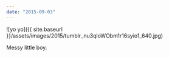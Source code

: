 ```yaml
---
date: "2015-09-03"
---
```


![yo yo]({{ site.baseurl }}/assets/images/2015/tumblr_nu3qloWObm1r16syio1_640.jpg)

Messy little boy.
